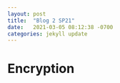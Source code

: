 ```yaml
---
layout: post
title:  "Blog 2 SP21"
date:   2021-03-05 08:12:38 -0700
categories: jekyll update
---
```


<h1>Encryption</h1>